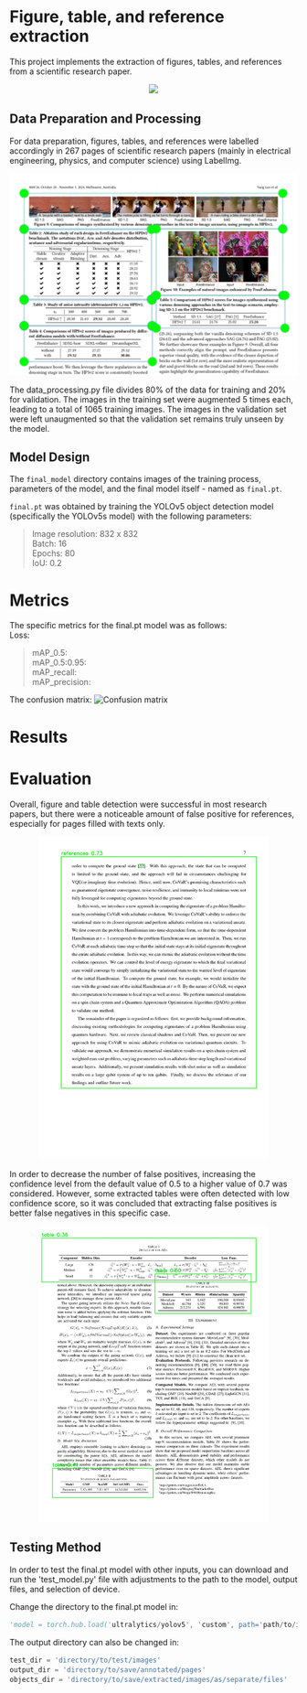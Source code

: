 # Figure, table, and reference extraction 
This project implements the extraction of figures, tables, and references from a scientific research paper. 


<p align="center">
  <img src="Figures/process.jpgg" width="600">
</p>


## Data Preparation and Processing 
For data preparation, figures, tables, and references were labelled accordingly in 267 pages of scientific research papers (mainly in electrical engineering, physics, and computer science) using LabelImg. 

<p align="center">
  <img src="Figures/data_prep.png" width="600">
</p>



The data_processing.py file divides 80% of the data for training and 20% for validation. 
The images in the training set were augmented 5 times each, leading to a total of 1065 training images. The images in the validation set were left unaugmented so that the validation set remains truly unseen by the model. 

## Model Design 
The `final_model` directory contains images of the training process, parameters of the model, and the final model itself - named as `final.pt`. 

`final.pt` was obtained by training the YOLOv5 object detection model (specifically the YOLOv5s model) with the following parameters: 
>Image resolution: 832 x 832  
>Batch: 16  
>Epochs: 80  
>IoU: 0.2  


# Metrics 
The specific metrics for the final.pt model was as follows:  
Loss:  
>mAP_0.5:  
>mAP_0.5:0.95:  
>mAP_recall:  
>mAP_precision:

The confusion matrix: 
![Confusion matrix]()

# Results 
# Evaluation
Overall, figure and table detection were successful in most research papers, but there were a noticeable amount of false positive for references, especially for pages filled with texts only. 


<p align="center">
  <img src="Figures/false_positive_ex.jpg" width="400">
</p>

In order to decrease the number of false positives, increasing the confidence level from the default value of 0.5 to a higher value of 0.7 was considered. However, some extracted tables were often detected with low confidence score, so it was concluded that extracting false positives is better false negatives in this specific case. 

<p align="center">
  <img src="Figures/low_confscore_tables.jpg" width="400">
</p>

## Testing Method  
In order to test the final.pt model with other inputs, you can download and run the 'test_model.py' file with adjustments to the path to the model, output files, and selection of device. 

Change the directory to the final.pt model in:
```python
'model = torch.hub.load('ultralytics/yolov5', 'custom', path='path/to/installed/extraction.pt/model')' 
```

The output directory can also be changed in: 
```python
test_dir = 'directory/to/test/images'
output_dir = 'directory/to/save/annotated/pages'
objects_dir = 'directory/to/save/extracted/images/as/separate/files'
```


